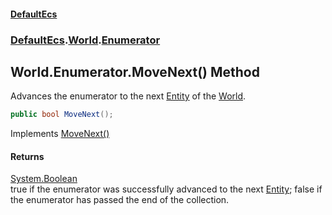 #### [DefaultEcs](DefaultEcs.md 'DefaultEcs')
### [DefaultEcs](DefaultEcs.md#DefaultEcs 'DefaultEcs').[World](World.md 'DefaultEcs.World').[Enumerator](World.Enumerator.md 'DefaultEcs.World.Enumerator')

## World.Enumerator.MoveNext() Method

Advances the enumerator to the next [Entity](Entity.md 'DefaultEcs.Entity') of the [World](World.md 'DefaultEcs.World').

```csharp
public bool MoveNext();
```

Implements [MoveNext()](https://docs.microsoft.com/en-us/dotnet/api/System.Collections.IEnumerator.MoveNext 'System.Collections.IEnumerator.MoveNext')

#### Returns
[System.Boolean](https://docs.microsoft.com/en-us/dotnet/api/System.Boolean 'System.Boolean')  
true if the enumerator was successfully advanced to the next [Entity](Entity.md 'DefaultEcs.Entity'); false if the enumerator has passed the end of the collection.